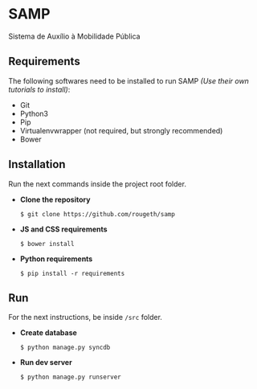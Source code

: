 # SAMP
Sistema de Auxílio à Mobilidade Pública


## Requirements
The following softwares need to be installed to run SAMP *(Use their own tutorials to install)*:

- Git
- Python3
- Pip
- Virtualenvwrapper (not required, but strongly recommended)
- Bower


## Installation

Run the next commands inside the project root folder.

- **Clone the repository**

  `$ git clone https://github.com/rougeth/samp`

- **JS and CSS requirements**

  `$ bower install`

- **Python requirements**

  `$ pip install -r requirements`


## Run

For the next instructions, be inside `/src` folder.

- **Create database**
 
  `$ python manage.py syncdb`

- **Run dev server**

  `$ python manage.py runserver`
